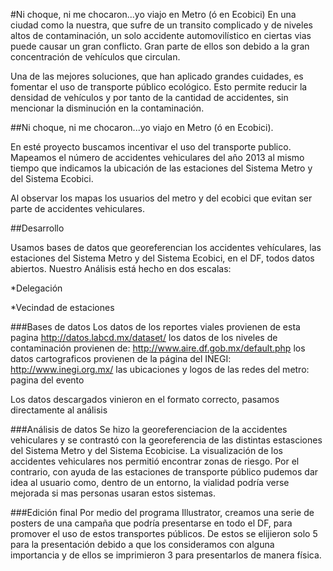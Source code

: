 #Ni choque, ni me chocaron...yo viajo en Metro (ó en Ecobici)
En una ciudad como la nuestra, que sufre de un transito complicado y de niveles altos de contaminación, un solo accidente automovilístico en ciertas vias puede causar un gran conflicto. Gran parte de ellos son debido a la gran concentración de vehículos que circulan. 

Una de las mejores soluciones, que han aplicado grandes cuidades, es fomentar el uso de transporte público ecológico. Esto permite reducir la densidad de vehículos y por tanto de la cantidad de accidentes, sin mencionar la disminución en la contaminación.

##Ni choque, ni me chocaron...yo viajo en Metro (ó en Ecobici).

En esté proyecto buscamos incentivar el uso del transporte publico. Mapeamos el número de accidentes vehiculares del año 2013 al mismo tiempo que indicamos la ubicación de las estaciones del Sistema Metro y del Sistema Ecobici.

Al observar los mapas los usuarios del metro y del ecobici que evitan ser parte de accidentes vehiculares. 

##Desarrollo

Usamos bases de datos que georeferencian los accidentes vehículares, las estaciones del Sistema Metro y del Sistema Ecobici, en el DF, todos datos abiertos. Nuestro Análisis está hecho en dos escalas:

*Delegación

*Vecindad de estaciones

###Bases de datos
Los datos de los reportes viales provienen de esta pagina
http://datos.labcd.mx/dataset/
los datos de los niveles de contaminación provienen de:
http://www.aire.df.gob.mx/default.php
los datos cartograficos provienen de la página del INEGI:
http://www.inegi.org.mx/
las ubicaciones y logos de las redes del metro: pagina del evento

Los datos descargados vinieron en el formato correcto, pasamos directamente al análisis


###Análisis de datos
Se hizo la georeferenciacion de la accidentes vehiculares y se contrastó con la georeferencia de las distintas estasciones del Sistema Metro y del Sistema Ecobicise. La visualización de los accidentes vehiculares nos permitió encontrar zonas de riesgo. Por el contrario, con ayuda de las estaciones de transporte público pudemos dar idea al usuario como, dentro de un entorno, la vialidad podría verse mejorada si mas personas usaran estos sistemas.

###Edición final
Por medio del programa Illustrator, creamos una serie de posters de una campaña que podría presentarse en todo el DF, para promover el uso de estos transportes públicos. De estos se elijieron solo 5 para la presentación debido a que los consideramos con alguna importancia y de ellos se imprimieron 3 para presentarlos de manera física.
